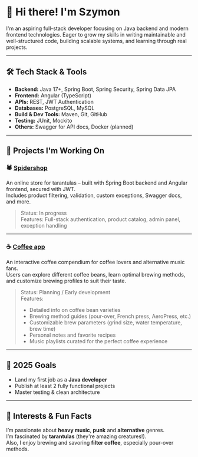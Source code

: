# 👋 Hi there! I'm Szymon

I'm an aspiring full-stack developer focusing on Java backend and modern frontend technologies.
Eager to grow my skills in writing maintainable and well-structured code, building scalable systems, and learning through real projects.

---

## 🛠 Tech Stack & Tools

- **Backend:** Java 17+, Spring Boot, Spring Security, Spring Data JPA  
- **Frontend:** Angular (TypeScript)  
- **APIs:** REST, JWT Authentication  
- **Databases:** PostgreSQL, MySQL  
- **Build & Dev Tools:** Maven, Git, GitHub  
- **Testing:** JUnit, Mockito  
- **Others:** Swagger for API docs, Docker (planned)

---

## 🚧 Projects I'm Working On

### 🕷️ [Spidershop](https://github.com/szymondembkowski/spider-shop-rest)  
An online store for tarantulas – built with Spring Boot backend and Angular frontend, secured with JWT.  
Includes product filtering, validation, custom exceptions, Swagger docs, and more.

> Status: In progress  
> Features: Full-stack authentication, product catalog, admin panel, exception handling

---

### ☕ [Coffee app](planning)  
An interactive coffee compendium for coffee lovers and alternative music fans.  
Users can explore different coffee beans, learn optimal brewing methods, and customize brewing profiles to suit their taste.

> Status: Planning / Early development  
> Features:  
> - Detailed info on coffee bean varieties  
> - Brewing method guides (pour-over, French press, AeroPress, etc.)  
> - Customizable brew parameters (grind size, water temperature, brew time)  
> - Personal notes and favorite recipes  
> - Music playlists curated for the perfect coffee experience

---

## 🎯 2025 Goals

- Land my first job as a **Java developer**
- Publish at least 2 fully functional projects
- Master testing & clean architecture

---

## 🎸 Interests & Fun Facts

I’m passionate about **heavy music**, **punk** and **alternative** genres.  
I’m fascinated by **tarantulas** (they're amazing creatures!).  
Also, I enjoy brewing and savoring **filter coffee**, especially pour-over methods.
